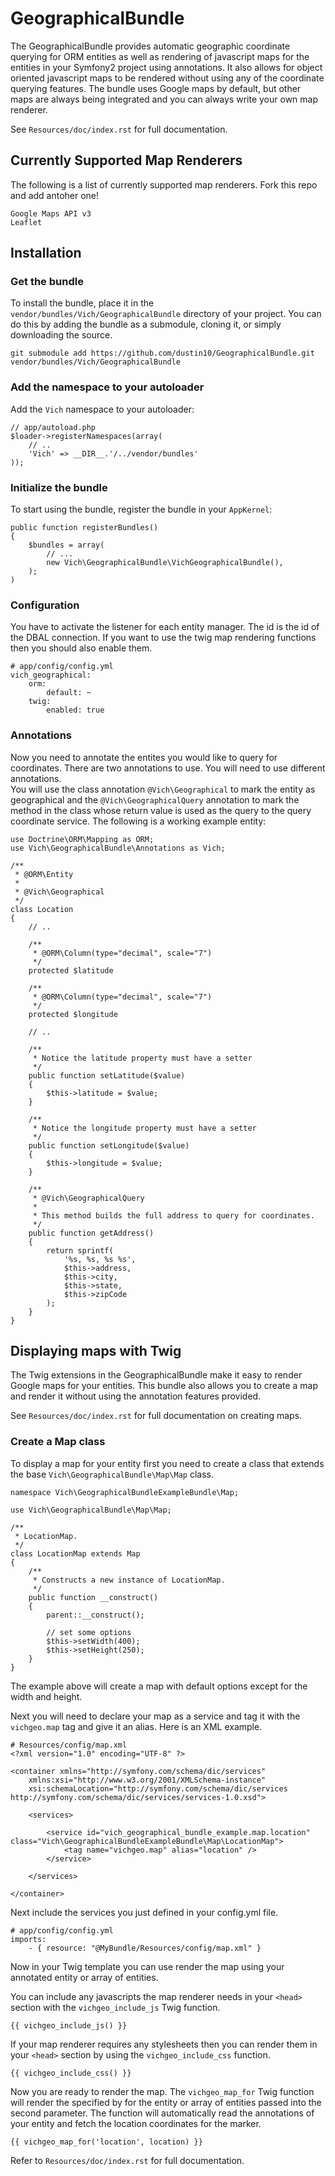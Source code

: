 GeographicalBundle
==================

The GeographicalBundle provides automatic geographic coordinate querying for ORM 
entities as well as rendering of javascript maps for the entities in your Symfony2 project using 
annotations. It also allows for object oriented javascript maps to be rendered without 
using any of the coordinate querying features. The bundle uses Google maps by default, but other 
maps are always being integrated and you can always write your own map renderer.

See `Resources/doc/index.rst` for full documentation.

## Currently Supported Map Renderers

The following is a list of currently supported map renderers. Fork this repo and 
add antoher one!

    Google Maps API v3
    Leaflet

## Installation

### Get the bundle

To install the bundle, place it in the `vendor/bundles/Vich/GeographicalBundle` 
directory of your project. You can do this by adding the bundle as a submodule, 
cloning it, or simply downloading the source.

    git submodule add https://github.com/dustin10/GeographicalBundle.git vendor/bundles/Vich/GeographicalBundle

### Add the namespace to your autoloader

Add the `Vich` namespace to your autoloader:

    // app/autoload.php
    $loader->registerNamespaces(array(
        // ..
        'Vich' => __DIR__.'/../vendor/bundles'
    ));

### Initialize the bundle

To start using the bundle, register the bundle in your `AppKernel`:

    public function registerBundles()
    {
        $bundles = array(
            // ...
            new Vich\GeographicalBundle\VichGeographicalBundle(),
        );
    )

### Configuration

You have to activate the listener for each entity manager. The id is the id of 
the DBAL connection. If you want to use the twig map rendering functions then 
you should also enable them.

    # app/config/config.yml
    vich_geographical:
        orm:
            default: ~
        twig:
            enabled: true

### Annotations

Now you need to annotate the entites you would like to query for coordinates. 
There are two annotations to use. You will need to use different annotations.  
You will use the class annotation `@Vich\Geographical` to mark the entity as 
geographical and the `@Vich\GeographicalQuery` annotation to mark the method in 
the class whose return value is used as the query to the query coordinate service. 
The following is a working example entity:

    use Doctrine\ORM\Mapping as ORM;
    use Vich\GeographicalBundle\Annotations as Vich;
    
    /**
     * @ORM\Entity
     *
     * @Vich\Geographical
     */
    class Location
    {
        // ..
        
        /**
         * @ORM\Column(type="decimal", scale="7")
         */
        protected $latitude

        /**
         * @ORM\Column(type="decimal", scale="7")
         */
        protected $longitude

        // ..

        /**
         * Notice the latitude property must have a setter
         */
        public function setLatitude($value)
        {
            $this->latitude = $value;
        }
        
        /**
         * Notice the longitude property must have a setter
         */
        public function setLongitude($value)
        {
            $this->longitude = $value;
        }

        /**
         * @Vich\GeographicalQuery
         *
         * This method builds the full address to query for coordinates.
         */
        public function getAddress()
        {
            return sprintf(
                '%s, %s, %s %s',
                $this->address,
                $this->city,
                $this->state,
                $this->zipCode
            );
        }
    }

## Displaying maps with Twig

The Twig extensions in the GeographicalBundle make it easy to render Google maps 
for your entities. This bundle also allows you to create a map and render it 
without using the annotation features provided.

See `Resources/doc/index.rst` for full documentation on creating maps.

### Create a Map class

To display a map for your entity first you need to create a class that extends the 
base `Vich\GeographicalBundle\Map\Map` class.

    namespace Vich\GeographicalBundleExampleBundle\Map;

    use Vich\GeographicalBundle\Map\Map;

    /**
     * LocationMap.
     */
    class LocationMap extends Map
    {
        /**
         * Constructs a new instance of LocationMap.
         */
        public function __construct()
        {
            parent::__construct();

            // set some options
            $this->setWidth(400);
            $this->setHeight(250);
        }
    }

The example above will create a map with default options except for the width 
and height.

Next you will need to declare your map as a service and tag it with the 
`vichgeo.map` tag and give it an alias. Here is an XML example.

    # Resources/config/map.xml
    <?xml version="1.0" encoding="UTF-8" ?>

    <container xmlns="http://symfony.com/schema/dic/services"
        xmlns:xsi="http://www.w3.org/2001/XMLSchema-instance"
        xsi:schemaLocation="http://symfony.com/schema/dic/services http://symfony.com/schema/dic/services/services-1.0.xsd">
    
        <services>
        
            <service id="vich_geographical_bundle_example.map.location" class="Vich\GeographicalBundleExampleBundle\Map\LocationMap">
                <tag name="vichgeo.map" alias="location" />
            </service>
        
        </services>
    
    </container>

Next include the services you just defined in your config.yml file.

    # app/config/config.yml
    imports:
        - { resource: "@MyBundle/Resources/config/map.xml" }


Now in your Twig template you can use render the map using your annotated entity 
or array of entities.

You can include any javascripts the map renderer needs in your `<head>` 
section with the `vichgeo_include_js` Twig function.

    {{ vichgeo_include_js() }}

If your map renderer requires any stylesheets then you can render them in your `<head>` 
section by using the `vichgeo_include_css` function.

    {{ vichgeo_include_css() }}

Now you are ready to render the map. The `vichgeo_map_for` Twig function will render 
the specified by for the entity or array of entities passed into the second parameter. 
The function will automatically read the annotations of your entity and fetch the 
location coordinates for the marker.

    {{ vichgeo_map_for('location', location) }}

Refer to `Resources/doc/index.rst` for full documentation.